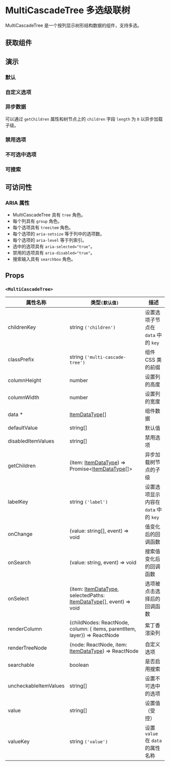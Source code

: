 # MultiCascadeTree 多选级联树

MultiCascadeTree 是一个按列显示树形结构数据的组件，支持多选。

## 获取组件

<!--{include:<import-guide>}-->

## 演示

### 默认

<!--{include:`basic.md`}-->

### 自定义选项

<!--{include:`custom.md`}-->

### 异步数据

可以通过 `getChildren` 属性和树节点上的 `children` 字段 `length` 为 `0` 以异步加载子级。

<!--{include:`async.md`}-->

### 禁用选项

<!--{include:`disabled-options.md`}-->

### 不可选中选项

<!--{include:`uncheckable-options.md`}-->

### 可搜索

<!--{include:`searchable.md`}-->

## 可访问性

### ARIA 属性

- MultiCascadeTree 具有 `tree` 角色。
- 每个列具有 `group` 角色。
- 每个选项具有 `treeitem` 角色。
- 每个选项的 `aria-setsize` 等于列中的选项数。
- 每个选项的 `aria-level` 等于列索引。
- 选中的选项具有 `aria-selected="true"`。
- 禁用的选项具有 `aria-disabled="true"`。
- 搜索输入具有 `searchbox` 角色。

## Props

### `<MultiCascadeTree>`

<!-- prettier-sort-markdown-table -->

| 属性名称              | 类型`(默认值)`                                                                     | 描述                                 |
| --------------------- | ---------------------------------------------------------------------------------- | ------------------------------------ |
| childrenKey           | string `('children')`                                                              | 设置选项子节点在 `data` 中的 `key`   |
| classPrefix           | string `('multi-cascade-tree')`                                                    | 组件 CSS 类的前缀                    |
| columnHeight          | number                                                                             | 设置列的高度                         |
| columnWidth           | number                                                                             | 设置列的宽度                         |
| data \*               | [ItemDataType][item][]                                                             | 组件数据                             |
| defaultValue          | string[]                                                                             | 默认值                               |
| disabledItemValues    | string[]                                                                           | 禁用选项                             |
| getChildren           | (item: [ItemDataType][item]) => Promise&lt;[ItemDataType][item][]&gt;              | 异步加载树节点的子级                 |
| labelKey              | string `('label')`                                                                 | 设置选项显示内容在 `data` 中的 `key` |
| onChange              | (value: string[], event) => void                                                   | 值变化后的回调函数                   |
| onSearch              | (value: string, event) => void                                                     | 搜索值变化后的回调函数               |
| onSelect              | (item: [ItemDataType][item], selectedPaths: [ItemDataType][item][], event) => void | 选项被点击选择后的回调函数           |
| renderColumn          | (childNodes: ReactNode, column: { items, parentItem, layer}) => ReactNode          | 紫丁香渲染列                         |
| renderTreeNode        | (node: ReactNode, item: [ItemDataType][item]) => ReactNode                         | 自定义选项                           |
| searchable            | boolean                                                                            | 是否启用搜索                         |
| uncheckableItemValues | string[]                                                                           | 设置不可选中的选项                   |
| value                 | string[]                                                                             | 设置值（受控）                       |
| valueKey              | string `('value')`                                                                 |  设置 `value` 在 `data` 的属性名称                                |

<!--{include:(_common/types/item-data-type.md)}-->

[item]: #code-ts-item-data-type-code
